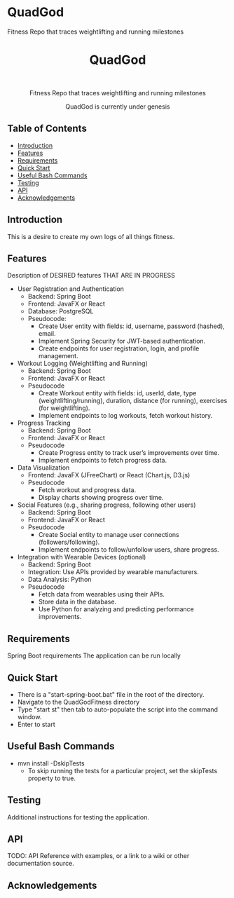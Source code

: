 # QuadGod
Fitness Repo that traces weightlifting and running milestones

<h1 align="center"> QuadGod </h1> <br>

<p align="center">
    Fitness Repo that traces weightlifting and running milestones

<p align="center"> 
  QuadGod is currently under genesis 
</p>

## Table of Contents

- [Introduction](#introduction)
- [Features](#features)
- [Requirements](#requirements)
- [Quick Start](#quick-start)
- [Useful Bash Commands](#bash-commands)
- [Testing](#testing)
- [API](#requirements)
- [Acknowledgements](#acknowledgements)

## Introduction


This is a desire to create my own logs of all things fitness.

## Features
Description of DESIRED features THAT ARE IN PROGRESS

* User Registration and Authentication
    * Backend: Spring Boot
    * Frontend: JavaFX or React
    * Database: PostgreSQL
    * Pseudocode: 
        * Create User entity with fields: id, username, password (hashed), email.
        * Implement Spring Security for JWT-based authentication.
        * Create endpoints for user registration, login, and profile management.
* Workout Logging (Weightlifting and Running)
    * Backend: Spring Boot
    * Frontend: JavaFX or React
    * Pseudocode
        * Create Workout entity with fields: id, userId, date, type (weightlifting/running), duration, distance (for running), exercises (for weightlifting).
        * Implement endpoints to log workouts, fetch workout history.
* Progress Tracking
    * Backend: Spring Boot
    * Frontend: JavaFX or React
    * Pseudocode
        * Create Progress entity to track user’s improvements over time.
        * Implement endpoints to fetch progress data.
* Data Visualization
    * Frontend: JavaFX (JFreeChart) or React (Chart.js, D3.js)
    * Pseudocode
        * Fetch workout and progress data.
        * Display charts showing progress over time.
* Social Features (e.g., sharing progress, following other users)
    * Backend: Spring Boot
    * Frontend: JavaFX or React
    * Pseudocode
        * Create Social entity to manage user connections (followers/following).
        * Implement endpoints to follow/unfollow users, share progress.
* Integration with Wearable Devices (optional)
    * Backend: Spring Boot
    * Integration: Use APIs provided by wearable manufacturers.
    * Data Analysis: Python
    * Pseudocode
        * Fetch data from wearables using their APIs.
        * Store data in the database.
        * Use Python for analyzing and predicting performance improvements.


## Requirements
Spring Boot requirements
The application can be run locally

## Quick Start
- There is a "start-spring-boot.bat" file in the root of the directory.
- Navigate to the QuadGodFitness directory
- Type "start st" then tab to auto-populate the script into the command window.
- Enter to start

## Useful Bash Commands

- mvn install -DskipTests
    - To skip running the tests for a particular project, set the skipTests property to true.

## Testing
Additional instructions for testing the application.

## API
TODO: API Reference with examples, or a link to a wiki or other documentation source.

## Acknowledgements

